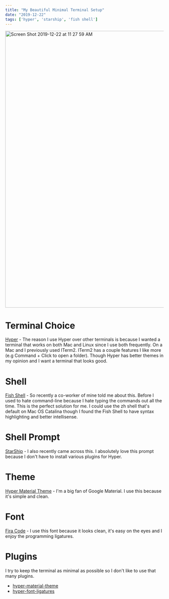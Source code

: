 ```yaml
---
title: "My Beautiful Minimal Terminal Setup"
date: "2019-12-22"
tags: ['hyper', 'starship', 'fish shell']
---
```


<img width="876" alt="Screen Shot 2019-12-22 at 11 27 59 AM" src="https://user-images.githubusercontent.com/12568665/71325137-26acf500-24ae-11ea-914e-e5985d8e4404.png">

# Terminal Choice
[Hyper](https://hyper.is/) - The reason I use Hyper over other terminals is because I wanted a terminal that works on both Mac and Linux since I use both frequently. On a Mac and I previously used ITerm2. ITerm2 has a couple features I like more (e.g Command + Click to open a folder). Though Hyper has better themes in my opinion and I want a terminal that looks good.

# Shell
[Fish Shell](https://fishshell.com/) - So recently a co-worker of mine told me about this.  Before I used to hate command-line because I hate typing the commands out all the time. This is the perfect solution for me. I could use the zh shell that's default on Mac OS Catalina though I found the Fish Shell to have syntax highlighting and better intellisense.

# Shell Prompt
[StarShip](https://github.com/starship/starship) - I also recently came across this. I absolutely love this prompt because I don't have to install various plugins for Hyper.

# Theme
[Hyper Material Theme](https://github.com/equinusocio/hyper-material-theme) - I'm a big fan of Google Material. I use this because it's simple and clean.

# Font
[Fira Code](https://github.com/tonsky/FiraCode) - I use this font because it looks clean, it's easy on the eyes and I enjoy the programming ligatures.

# Plugins
I try to keep the terminal as minimal as possible so I don't like to use that many plugins.
* [hyper-material-theme](https://github.com/equinusocio/hyper-material-theme)
* [hyper-font-ligatures](https://github.com/tolbertam/hyper-font-ligatures)
